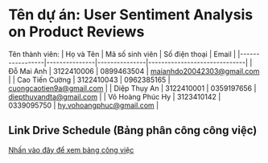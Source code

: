 # Tên dự án: User Sentiment Analysis on Product Reviews 
Tên thành viên:
| Họ và Tên       | Mã số sinh viên | Số điện thoại  | Email                         |
|-----------------|---------------|---------------|------------------------------|
| Đỗ Mai Anh     | 3122410006    | 0899463504    | maianhdo20042303@gmail.com   |
| Cao Tiến Cường | 3122410043    | 0962385165    | cuongcaotien9a@gmail.com     |
| Diệp Thụy An | 3122410001    | 0359197656    | diepthuyandta@gmail.com     |
| Võ Hoàng Phúc Hy | 3123410142 | 0339095750    | hy.vohoangphuc@gmail.com    |
## Link Drive Schedule (Bảng phân công công việc)
[Nhấn vào đây để xem bảng công việc](https://docs.google.com/spreadsheets/d/16gDGfUySSPjfpeX8IniPMgVkm0f1tuxykNILeqtasIo/edit?usp=drive_link)

